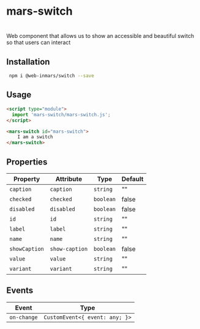 # mars-switch

# <mars-switch>
Web component that allows us to show an accessible and beautiful switch so that users can interact

## Installation
```bash
 npm i @web-inmars/switch --save
```

## Usage
```html
<script type="module">
  import 'mars-switch/mars-switch.js';
</script>

<mars-switch id="mars-switch">
    I am a switch
</mars-switch>
```

## Properties

| Property      | Attribute      | Type      | Default |
|---------------|----------------|-----------|---------|
| `caption`     | `caption`      | `string`  | ""      |
| `checked`     | `checked`      | `boolean` | false   |
| `disabled`    | `disabled`     | `boolean` | false   |
| `id`          | `id`           | `string`  | ""      |
| `label`       | `label`        | `string`  | ""      |
| `name`        | `name`         | `string`  | ""      |
| `showCaption` | `show-caption` | `boolean` | false   |
| `value`       | `value`        | `string`  | ""      |
| `variant`     | `variant`      | `string`  | ""      |

## Events

| Event       | Type                           |
|-------------|--------------------------------|
| `on-change` | `CustomEvent<{ event: any; }>` |
